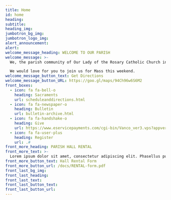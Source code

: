 ```yaml
---
title: Home
id: home
heading:
subtitle:
heading_img:
jumbotron_bg_img:
jumbotron_logo_img:
alert_announcement:
alert:
welcome_message_heading: WELCOME TO OUR PARISH
welcome_message: >-
  We, the parish community of Our Lady of the Rosary Catholic Church in Panama City, Florida, seek to improve our efforts to reach out to all of God`s children; to continue to foster a people friendly and supportive environment; and to accomplish all of this without sacrificing the close knit community feeling that personifies our Parish

  We would love for you to join us for Mass this weekend.
welcome_message_button_text: Get Directions
welcome_message_button_URL: https://goo.gl/maps/94Ch96w6S6M2
front_boxes:
  - icon: fa fa-bell-o
    heading: Sacraments
    url: scheduleanddirections.html
  - icon: fa fa-newspaper-o
    heading: Bulletin
    url: bulletin-archive.html
  - icon: fa fa-handshake-o
    heading: Give
    url: https://www.eservicepayments.com/cgi-bin/Vanco_ver3.vps?appver3=Fi1giPL8kwX_Oe1AO50jRpD4Ri1ipMz8SjtO-fInVtuhjXsUKRLlmI4vCU4-rZZZ2EvVVAEjqawDomKT1pbouYCLiHsYNviTLNfVAvw7pMg=&ver=3
  - icon: fa fa-user-plus
    heading: Register
    url: .#
front_more_heading: PARISH HALL RENTAL
front_more_text: >-
  Lorem ipsum dolor sit amet, consectetur adipiscing elit. Phasellus pulvinar faucibus neque, nec rhoncus nunc ultrices sit amet.
front_more_button_text: Hall Rental Form
front_more_button_url: /docs/RENTAL-form.pdf
front_last_bg_img:
front_last_heading:
front_last_text:
front_last_button_text:
front_last_button_url:
---
```

